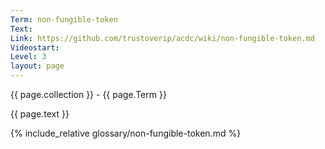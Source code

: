 ```yaml
---
Term: non-fungible-token
Text: 
Link: https://github.com/trustoverip/acdc/wiki/non-fungible-token.md
Videostart: 
Level: 3
layout: page
---
```


{{ page.collection }} - {{ page.Term }}

   {{ page.text }}

{% include_relative glossary/non-fungible-token.md %}
